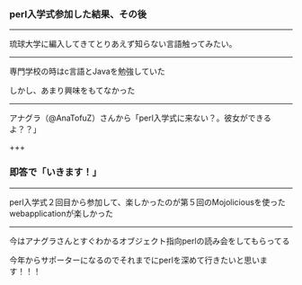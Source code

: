### perl入学式参加した結果、その後

---

琉球大学に編入してきてとりあえず知らない言語触ってみたい。

---

専門学校の時はc言語とJavaを勉強していた

しかし、あまり興味をもてなかった

---

アナグラ（@AnaTofuZ）さんから「perl入学式に来ない？。彼女ができるよ？？」

+++

### 即答で「いきます！」
---

perl入学式２回目から参加して、楽しかったのが第５回のMojoliciousを使ったwebapplicationが楽しかった

---

今はアナグラさんとすぐわかるオブジェクト指向perlの読み会をしてもらってる

今年からサポーターになるのでそれまでにperlを深めて行きたいと思います！！！

